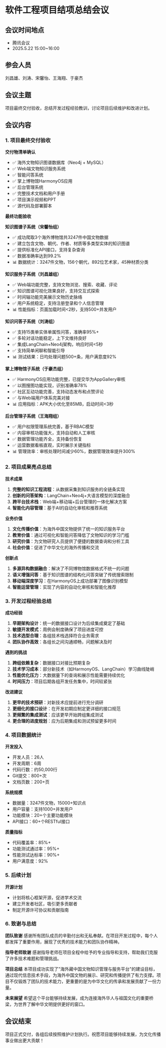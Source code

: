 # 软件工程项目结项总结会议

## 会议时间地点

- 腾讯会议
- 2025.5.22 15:00~16:00

## 参会人员

刘昌雄、刘涛、宋馨怡、王海翔、于豪杰

## 会议主题

项目最终交付验收，总结开发过程经验教训，讨论项目后续维护和改进计划。

## 会议内容

### 1. 项目最终交付验收

**交付物清单确认**
- ✅ 海外文物知识图谱数据库（Neo4j + MySQL）
- ✅ Web端文物知识服务系统
- ✅ 智能问答系统
- ✅ 掌上博物馆HarmonyOS应用
- ✅ 后台管理系统
- ✅ 完整技术文档和用户手册
- ✅ 项目演示视频和PPT
- ✅ 源代码及部署脚本

**最终功能验收**

**知识图谱子系统（宋馨怡组）**
- ✅ 成功爬取3个海外博物馆共3247件中国文物数据
- ✅ 建立包含文物、朝代、作者、材质等多类型实体的知识图谱
- ✅ 提供标准化API接口，支持复杂查询
- ✅ 数据准确率达到99.2%
- 📊 数据统计：3247件文物，156个朝代，892位艺术家，45种材质分类

**知识服务子系统（刘昌雄组）**
- ✅ Web端功能完整，支持文物浏览、搜索、收藏、评论
- ✅ 知识图谱可视化效果良好，支持交互式探索
- ✅ 时间轴功能完美展示文物历史脉络
- ✅ 用户系统稳定，支持注册登录和个人信息管理
- 📊 性能指标：页面加载时间<2秒，支持500+并发用户

**知识问答子系统（刘涛组）**
- ✅ 支持15类单实体单属性问答，准确率95%+
- ✅ 多轮对话功能稳定，上下文维持良好
- ✅ 集成LangChain+Neo4j架构，响应时间<5秒
- ✅ 支持简单闲聊和智能引导
- 📊 测试结果：日均处理问题500+条，用户满意度92%

**掌上博物馆子系统（于豪杰组）**
- ✅ HarmonyOS应用功能完整，已提交华为AppGallery审核
- ✅ 以图搜图功能实现，识别准确率78%
- ✅ 社区互动功能完善，支持动态发布和点赞评论
- ✅ 与Web端用户体系完美对接
- 📊 应用指标：APK大小优化至85MB，启动时间<3秒

**后台管理子系统（王海翔组）**
- ✅ 用户权限管理系统完善，基于RBAC模型
- ✅ 内容审核功能强大，支持自动和人工审核
- ✅ 数据管理功能齐全，支持备份恢复
- ✅ 运营数据看板直观，实时展示关键指标
- 📊 管理效率：审核处理时间减少60%，数据管理效率提升300%

### 2. 项目成果亮点总结

**技术成果**
1. **完整的知识工程流程**：从数据采集到知识服务的全链条实现
2. **创新的问答架构**：LangChain+Neo4j+大语言模型的深度融合
3. **跨平台技术栈**：Web端+移动端+后台管理的一体化解决方案
4. **智能化内容管理**：基于AI的自动化审核和推荐系统

**业务价值**
1. **文化传播价值**：为海外中国文物提供了统一的知识服务平台
2. **教育价值**：通过可视化和智能问答降低了文物知识的学习门槛
3. **研究价值**：为文物研究人员提供了便捷的数据查询和分析工具
4. **社会价值**：促进了中华文化的海外传播和交流

**创新点**
1. **多源异构数据融合**：解决了不同博物馆数据格式不统一的问题
2. **语义增强问答**：基于知识图谱的结构化问答突破了传统搜索限制
3. **移动端深度学习**：在HarmonyOS上成功部署了图像识别模型
4. **智能运营管理**：实现了内容的自动化审核和智能化推荐

### 3. 开发过程经验总结

**成功经验**
1. **早期架构设计**：统一的数据接口设计为后续集成奠定了基础
2. **敏捷开发模式**：周例会制度确保了项目进度可控
3. **技术选型合理**：各组技术栈选择符合业务需求
4. **团队协作高效**：各组长之间沟通顺畅，问题解决及时

**遇到的挑战**
1. **跨组依赖复杂**：数据接口对接比预期复杂
2. **技术学习成本**：部分新技术（如HarmonyOS、LangChain）学习曲线陡峭
3. **性能优化压力**：大数据量下的查询和展示性能需要持续优化
4. **时间压力**：项目后期各组开发任务集中，时间较紧张

**改进建议**
1. **更早的技术预研**：对新技术应提前进行充分调研
2. **更细化的接口设计**：在开发初期应制定更详细的接口规范
3. **更频繁的集成测试**：应该更早开始跨组集成测试
4. **更合理的进度规划**：应为后期集成和测试预留更多时间

### 4. 项目数据统计

**开发投入**
- 开发人员：26人
- 开发周期：6周
- 代码行数：约50,000行
- Git提交：800+次
- 文档页数：200+页

**系统规模**
- 数据量：3247件文物，15000+知识点
- 用户容量：支持1000+并发用户
- 功能模块：20+个主要功能模块
- API接口：60+个RESTful接口

**质量指标**
- 代码覆盖率：85%+
- 功能测试通过率：95%+
- 性能测试达标率：90%+
- 用户满意度：92%

### 5. 后续计划


**开源计划**
- 计划将核心框架开源，促进学术交流
- 建立开发者社区，吸引更多贡献者
- 制定开源许可协议和贡献指南

### 6. 致谢与总结

**团队致谢**
感谢所有团队成员的辛勤付出和无私奉献。在项目开发过程中，每个人都发挥了重要作用，展现了优秀的技术能力和团队协作精神。

**指导老师致谢**
感谢指导老师在项目全程中给予的专业指导和支持，帮助我们克服了许多技术难题和管理挑战。

**项目总结**
本项目成功实现了"海外藏中国文物知识管理与服务平台"的建设目标，通过现代信息技术手段，为海外中国文物的展示、研究和传播提供了有力支撑。项目不仅锻炼了团队的技术能力，更重要的是为中华文化的传承和发展贡献了一份力量。

**未来展望**
希望这个平台能够持续发展，成为连接海外华人与祖国文化的重要桥梁，为世界了解中华文明提供更好的窗口。

## 会议结束

项目正式交付，各组后续按照维护计划执行。祝愿项目能够持续发展，为文化传播事业做出更大贡献！